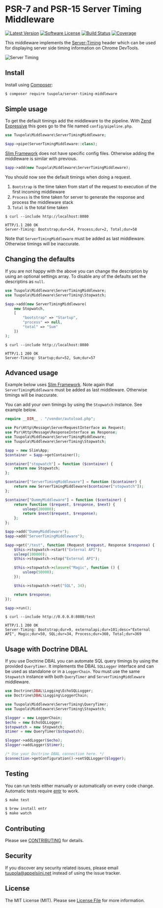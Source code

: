 #  PSR-7 and PSR-15 Server Timing Middleware

[![Latest Version](https://img.shields.io/packagist/v/tuupola/server-timing-middleware.svg?style=flat-square)](https://packagist.org/packages/tuupola/server-timing-middleware)
[![Software License](https://img.shields.io/badge/license-MIT-brightgreen.svg?style=flat-square)](LICENSE.md)
[![Build Status](https://img.shields.io/travis/tuupola/server-timing-middleware/master.svg?style=flat-square)](https://travis-ci.org/tuupola/server-timing-middleware)
[![Coverage](https://img.shields.io/codecov/c/github/tuupola/server-timing-middleware.svg?style=flat-square)](https://codecov.io/github/tuupola/server-timing-middleware)

This middleware implements the [Server-Timing](http://wicg.github.io/server-timing/) header which can be used for displaying server side timing information on Chrome DevTools.

![Server Timing](https://appelsiini.net/img/server-timing-1400.png)

## Install

Install using [Composer](https://getcomposer.org/):

``` bash
$ composer require tuupola/server-timing-middleware
```

## Simple usage

To get the default timings add the middleware to the pipeline. With [Zend Expressive](https://github.com/zendframework/zend-expressive/) this goes go to the file named `config/pipeline.php`.

```php
use Tuupola\Middleware\ServerTimingMiddleware;

$app->pipe(ServerTimingMiddleware::class);
```

[Slim Framework](https://github.com/slimphp/Slim) does not have specific config files. Otherwise adding the middleware is similar with previous.

```php
$app->add(new Tuupola\Middleware\ServerTimingMiddleware);
```

You should now see the default timings when doing a request.
1. `Bootstrap` is the time taken from start of the request to execution of the first incoming middleware
2. `Process` is the time taken for server to generate the response and process the middleware stack
3. `Total` is the total time taken

```
$ curl --include http://localhost:8080

HTTP/1.1 200 OK
Server-Timing: Bootstrap;dur=54, Process;dur=2, Total;dur=58
```

Note that `ServerTimingMiddleware` must be added as last middleware. Otherwise timings will be inaccurate.

## Changing the defaults

If you are not happy with the above you can change the description by using an optional settings array. To disable any of the defaults set the descriptins as `null`.

```php
use Tuupola\Middleware\ServerTimingMiddleware;
use Tuupola\Middleware\ServerTiming\Stopwatch;

$app->add(new ServerTimingMiddleware(
    new Stopwatch,
    [
        "bootstrap" => "Startup",
        "process" => null,
        "total" => "Sum"
    ])
);
```

```
$ curl --include http://localhost:8080

HTTP/1.1 200 OK
Server-Timing: Startup;dur=52, Sum;dur=57
```

## Advanced usage

Example below uses [Slim Framework](https://github.com/slimphp/Slim). Note again that `ServerTimingMiddleware` must be added as last middleware. Otherwise timings will be inaccurate.

You can add your own timings by using the `Stopwatch` instance. See example below.

```php
require __DIR__ . "/vendor/autoload.php";

use Psr\Http\Message\ServerRequestInterface as Request;
use Psr\Http\Message\ResponseInterface as Response;
use Tuupola\Middleware\ServerTimingMiddleware;
use Tuupola\Middleware\ServerTiming\Stopwatch;

$app = new Slim\App;
$container = $app->getContainer();

$container["stopwatch"] = function ($container) {
    return new Stopwatch;
};

$container["ServerTimingMiddleware"] = function ($container) {
    return new ServerTimingMiddleware($container["stopwatch"]);
};

$container["DummyMiddleware"] = function ($container) {
    return function ($request, $response, $next) {
        usleep(200000);
        return $next($request, $response);
    };
};

$app->add("DummyMiddleware");
$app->add("ServerTimingMiddleware");

$app->get("/test", function (Request $request, Response $response) {
    $this->stopwatch->start("External API");
    usleep(100000);
    $this->stopwatch->stop("External API");

    $this->stopwatch->closure("Magic", function () {
        usleep(50000);
    });

    $this->stopwatch->set("SQL", 34);

    return $response;
});

$app->run();
```

```
$ curl --include http://0.0.0.0:8080/test

HTTP/1.1 200 OK
Server-Timing: Bootstrap;dur=9, externalapi;dur=101;desc="External API", Magic;dur=50, SQL;dur=34, Process;dur=360, Total;dur=369
```

## Usage with Doctrine DBAL

If you use Doctrine DBAL you can automate SQL query timings by using the provided `QueryTimer`. It implements the DBAL `SQLLogger` interface and can be used as standalone or in a `LoggerChain`. You must use the same `Stopwatch` instance with both `QueryTimer` and `ServerTimingMiddleware` middleware.

```php
use Doctrine\DBAL\Logging\EchoSQLLogger;
use Doctrine\DBAL\Logging\LoggerChain;

use Tuupola\Middleware\ServerTiming\QueryTimer;
use Tuupola\Middleware\ServerTiming\Stopwatch;

$logger = new LoggerChain;
$echo = new EchoSQLLogger;
$stopwatch = new Stopwatch;
$timer = new QueryTimer($stopwatch);

$logger->addLogger($echo);
$logger->addLogger($timer);

/* Use your Doctrine DBAL connection here. */
$connection->getConfiguration()->setSQLLogger($logger);
```

## Testing

You can run tests either manually or automatically on every code change. Automatic tests require [entr](http://entrproject.org/) to work.

``` bash
$ make test
```
``` bash
$ brew install entr
$ make watch
```

## Contributing

Please see [CONTRIBUTING](CONTRIBUTING.md) for details.

## Security

If you discover any security related issues, please email tuupola@appelsiini.net instead of using the issue tracker.

## License

The MIT License (MIT). Please see [License File](LICENSE.md) for more information.
